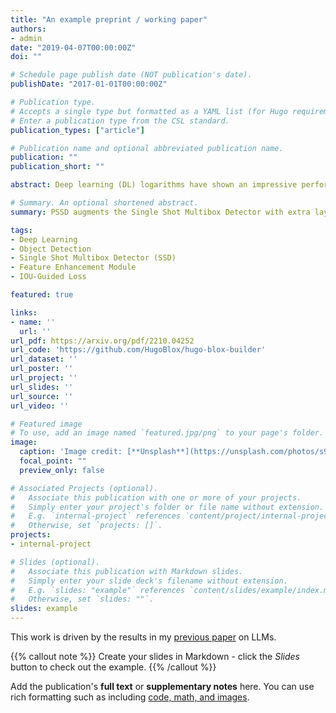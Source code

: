 ```yaml
---
title: "An example preprint / working paper"
authors:
- admin
date: "2019-04-07T00:00:00Z"
doi: ""

# Schedule page publish date (NOT publication's date).
publishDate: "2017-01-01T00:00:00Z"

# Publication type.
# Accepts a single type but formatted as a YAML list (for Hugo requirements).
# Enter a publication type from the CSL standard.
publication_types: ["article"]

# Publication name and optional abbreviated publication name.
publication: ""
publication_short: ""

abstract: Deep learning (DL) logarithms have shown an impressive performance in various tasks. Among them, Single-stage object detectors (SSD) mainly depends on classification network to extract features, multiple feature maps to predict, and classification confidence to guide the filtration of the overlapping prediction boxes. However, there are still two problems causing some inaccurate results. (1) In the process of feature extraction, with the layer-by-layer acquisition of semantic information, local information is gradually lost, resulting into less representative feature maps; (2) During the Non-Maximum Suppression (NMS) algorithm due to inconsistency in classification and regression tasks, the classification confidence and predicted detection position cannot accurately indicate the position of the prediction boxes. In order to address these aforementioned issues, we propose a new architecture, a modified version of Single Shot Multibox Detector (SSD), named Precise Single Stage Detector (PSSD). Firstly, we improve the features by adding extra layers to SSD. Secondly, we construct a simple and effective feature enhancement module to expand the receptive field step by step for each layer and enhance its local and semantic information. Finally, we design a more efficient loss function to predict the IOU between the prediction boxes and ground truth boxes, and the threshold IOU guides classification training and attenuates the scores, which are used by the NMS algorithm. Main Results. Benefiting from the above optimization, the proposed model PSSD achieves exciting performance in real-time. Specifically, with the hardware of Titan Xp and the input size of 320 pix, PSSD achieves 33.8 mAP at 45 FPS speed on MS COCO benchmark and 81.28 mAP at 66 FPS speed on Pascal VOC 2007 outperforming state-of-the-art object detection models. Besides, the proposed model performs significantly well with larger input size. Under 512 pix, PSSD can obtain 37.2 mAP with 27 FPS on MS COCO and 82.82 mAP with 40 FPS on Pascal VOC 2007. The experiment results prove that the proposed model has a better trade-off between speed and accuracy.

# Summary. An optional shortened abstract.
summary: PSSD augments the Single Shot Multibox Detector with extra layers, a progressive feature-enhancement module, and an IOU-guided loss for NMS, achieving state-of-the-art speed–accuracy trade-offs on MS COCO and Pascal VOC.

tags:
- Deep Learning
- Object Detection
- Single Shot Multibox Detector (SSD)
- Feature Enhancement Module
- IOU-Guided Loss

featured: true

links:
- name: ''
  url: ''
url_pdf: https://arxiv.org/pdf/2210.04252
url_code: 'https://github.com/HugoBlox/hugo-blox-builder'
url_dataset: ''
url_poster: ''
url_project: ''
url_slides: ''
url_source: ''
url_video: ''

# Featured image
# To use, add an image named `featured.jpg/png` to your page's folder. 
image:
  caption: 'Image credit: [**Unsplash**](https://unsplash.com/photos/s9CC2SKySJM)'
  focal_point: ""
  preview_only: false

# Associated Projects (optional).
#   Associate this publication with one or more of your projects.
#   Simply enter your project's folder or file name without extension.
#   E.g. `internal-project` references `content/project/internal-project/index.md`.
#   Otherwise, set `projects: []`.
projects:
- internal-project

# Slides (optional).
#   Associate this publication with Markdown slides.
#   Simply enter your slide deck's filename without extension.
#   E.g. `slides: "example"` references `content/slides/example/index.md`.
#   Otherwise, set `slides: ""`.
slides: example
---
```


This work is driven by the results in my [previous paper](/publication/conference-paper/) on LLMs.

{{% callout note %}}
Create your slides in Markdown - click the *Slides* button to check out the example.
{{% /callout %}}

Add the publication's **full text** or **supplementary notes** here. You can use rich formatting such as including [code, math, and images](https://docs.hugoblox.com/content/writing-markdown-latex/).
